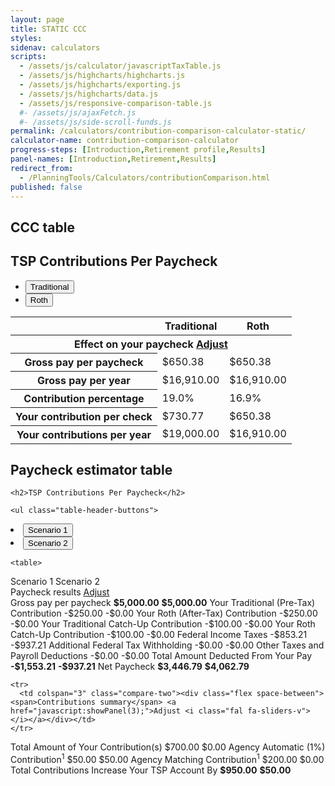 ```yaml
---
layout: page
title: STATIC CCC
styles:
sidenav: calculators
scripts:
  - /assets/js/calculator/javascriptTaxTable.js
  - /assets/js/highcharts/highcharts.js
  - /assets/js/highcharts/exporting.js
  - /assets/js/highcharts/data.js
  - /assets/js/responsive-comparison-table.js
  #- /assets/js/ajaxFetch.js
  #- /assets/js/side-scroll-funds.js
permalink: /calculators/contribution-comparison-calculator-static/
calculator-name: contribution-comparison-calculator
progress-steps: [Introduction,Retirement profile,Results]
panel-names: [Introduction,Retirement,Results]
redirect_from:
  - /PlanningTools/Calculators/contributionComparison.html
published: false
---
```


<!-- Flat file, responsive comparison table only, used for debugging CSS without stepping through calculator -->
## CCC table

<section id="comparison-section" class="calculator-panel comparison contribution-comparison-calculator">

<h2>TSP Contributions Per Paycheck</h2>

<ul class="table-header-buttons">
  <li class="bg-blue">
    <button type="button">Traditional</button>
  </li>
  <li class="bg-blue active">
    <button type="button">Roth</button>
  </li>
</ul>

<table>
  <thead>
    <tr>
      <th class="hide w"></th>
      <th class="bg-blue default">Traditional</th>
      <th class="bg-blue">Roth</th>
    </tr>
  </thead>
  <tbody>
    <tr>
      <th colspan="3" class="compare-two" scope="colgroup">
        <div class="flex space-between"><span>Effect on your paycheck</span> <a href="javascript:showPanel(2);">Adjust <i class="fal fa-sliders-v"></i></a></div>
      </th>
    </tr>
  <tr>
    <th>Gross pay per paycheck</th>
    <td class="default"><span id="grossPaycheck1">$650.38</span></td>
    <td><span id="grossPaycheck2">$650.38</span></td>
  </tr>
  <tr>
    <th>Gross pay per year</th>
    <td class="default"><span id="grossYear1">$16,910.00</span></td>
    <td><span id="grossYear2">$16,910.00</span></td>
  </tr>
  <tr>
    <th>Contribution percentage</th>
    <td class="default"><span id="contribPercent1">19.0%</span></td>
    <td><span id="contribPercent2">16.9%</span></td>
  </tr>
  <tr>
    <th>Your contribution per check</th>
    <td class="default"><span id="contribCheck1">$730.77</span></td>
    <td><span id="contribCheck2">$650.38</span></td>
  </tr>
  <tr>
    <th>Your contributions per year</th>
    <td class="default"><span id="contribYear1">$19,000.00</span></td>
    <td><span id="contribYear2">$16,910.00</span></td>
  </tr>
  </tbody>
</table>
</section>

## Paycheck estimator table
<section id="comparison-section" class="calculator-panel comparison paycheck">

    <h2>TSP Contributions Per Paycheck</h2>

    <ul class="table-header-buttons">
  <li class="bg-blue active">
    <button type="button">Scenario 1</button>
  </li>
  <li class="bg-blue">
    <button type="button">Scenario 2</button>
  </li>
</ul>

    <table>
  <thead>
    <tr>
      <th class="hide w"></th>
      <th class="bg-blue default">Scenario 1</th>
      <th class="bg-blue">Scenario 2</th>
    </tr>
  </thead>
  <tbody>
    <tr>
      <td colspan="3" class="compare-two">
        <div class="flex space-between"><span>Paycheck results</span> <a href="javascript:showPanel(2);">Adjust <i class="fal fa-sliders-v"></i></a></div>
      </td>
    </tr>






<tr>
  <th>Gross pay per paycheck</th>
  <td class="default"><span id="grosspay1"><strong>$5,000.00</strong></span></td>
  <td><span id="grosspay2"><strong>$5,000.00</strong></span></td>
</tr>







<tr>
  <th>Your Traditional (Pre-Tax) Contribution</th>
  <td class="default"><span id="trad1">-$250.00</span></td>
  <td><span id="trad2">-$0.00</span></td>
</tr>







<tr>
  <th>Your Roth (After-Tax) Contribution</th>
  <td class="default"><span id="roth1">-$250.00</span></td>
  <td><span id="roth2">-$0.00</span></td>
</tr>







<tr>
  <th>Your Traditional Catch-Up Contribution</th>
  <td class="default"><span id="tradCatchup1">-$100.00</span></td>
  <td><span id="tradCatchup2">-$0.00</span></td>
</tr>







<tr>
  <th>Your Roth Catch-Up Contribution</th>
  <td class="default"><span id="rothCatchup1">-$100.00</span></td>
  <td><span id="rothCatchup2">-$0.00</span></td>
</tr>







<tr>
  <th>Federal Income Taxes</th>
  <td class="default"><span id="federalTaxes1">-$853.21</span></td>
  <td><span id="federalTaxes2">-$937.21</span></td>
</tr>







<tr>
  <th>Additional Federal Tax Withholding</th>
  <td class="default"><span id="addlFedTax1">-$0.00</span></td>
  <td><span id="addlFedTax2">-$0.00</span></td>
</tr>







<tr>
  <th>Other Taxes and Payroll Deductions</th>
  <td class="default"><span id="otherTaxDeductions1">-$0.00</span></td>
  <td><span id="otherTaxDeductions2">-$0.00</span></td>
</tr>







<tr>
  <th>Total Amount Deducted From Your Pay</th>
  <td class="default"><span id="totalDeduct1"><strong>-$1,553.21</strong></span></td>
  <td><span id="totalDeduct2"><strong>-$937.21</strong></span></td>
</tr>







<tr class="emphasis">
  <th>Net Paycheck</th>
  <td class="default"><span id="netPay1"><strong>$3,446.79</strong></span></td>
  <td><span id="netPay2"><strong>$4,062.79</strong></span></td>
</tr>

    <tr>
      <td colspan="3" class="compare-two"><div class="flex space-between"><span>Contributions summary</span> <a href="javascript:showPanel(3);">Adjust <i class="fal fa-sliders-v"></i></a></div></td>
    </tr>






<tr id="partContrib">
  <th>Total Amount of Your Contribution(s)</th>
  <td class="default"><span id="totalContributions1">$700.00</span></td>
  <td><span id="totalContributions2">$0.00</span></td>
</tr>







<tr id="autoContrib">
  <th>Agency Automatic (1%) Contribution<sup>1</sup></th>
  <td class="default"><span id="agencyAutomatic1">$50.00</span></td>
  <td><span id="agencyAutomatic2">$50.00</span></td>
</tr>







<tr id="matchContrib">
  <th>Agency Matching Contribution<sup>1</sup></th>
  <td class="default"><span id="agencyMatchingContributions1">$200.00</span></td>
  <td><span id="agencyMatchingContributions2">$0.00</span></td>
</tr>







<tr class="emphasis">
  <th>Total Contributions Increase Your TSP Account By</th>
  <td class="default"><span id="TSPIncrease1"><strong>$950.00</strong></span></td>
  <td><span id="TSPIncrease2"><strong>$50.00</strong></span></td>
</tr>

  </tbody>
</table>
  </section>

<script src="/assets/js/responsive-comparison-table.js"></script>
